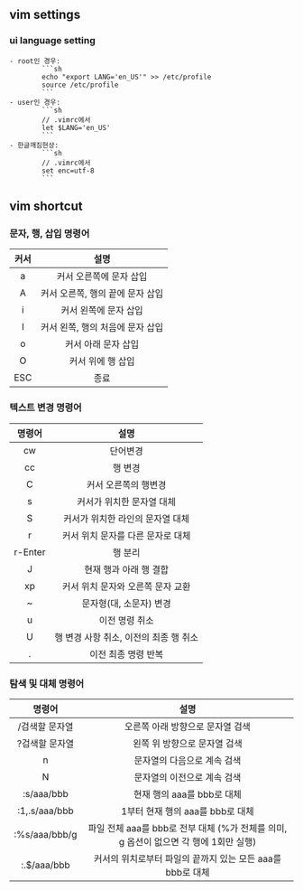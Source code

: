 ## vim settings
### **ui language setting**
	- root인 경우: 
			```sh
			echo "export LANG='en_US'" >> /etc/profile
			source /etc/profile
			```
	- user인 경우:
			```sh
			// .vimrc에서
			let $LANG='en_US'
			```
	- 한글깨짐현상:
			```sh
			// .vimrc에서
			set enc=utf-8
			```

## vim shortcut 

### **문자, 행, 삽입 명령어**
커서 | 설명
:-------------: | :-------------:
a | 커서 오른쪽에 문자 삽입
A | 커서 오른쪽, 행의 끝에 문자 삽입
i | 커서 왼쪽에 문자 삽입
I | 커서 왼쪽, 행의 처음에 문자 삽입
o | 커서 아래 문자 삽입
O | 커서 위에 행 삽입
ESC | 종료

### **텍스트 변경 명령어**

명령어 | 설명
:-------------: | :-------------:
cw | 단어변경
cc | 행 변경 
C | 커서 오른쪽의 행변경 
s | 커서가 위치한 문자열 대체
S | 커서가 위치한 라인의 문자열 대체
r | 커서 위치 문자를 다른 문자로 대체
r-Enter | 행 분리
J | 현재 행과 아래 행 결합
xp | 커서 위치 문자와 오른쪽 문자 교환
~ | 문자형(대, 소문자) 변경
u | 이전 명령 취소
U | 행 변경 사항 취소, 이전의 최종 행 취소
. | 이전 최종 명령 반복

### **탐색 및 대체 명령어**
명령어 | 설명
:-------------: | :-------------:
/검색할 문자열 | 오른쪽 아래 방향으로 문자열 검색
?검색할 문자열 | 왼쪽 위 방향으로 문자열 검색
n | 문자열의 다음으로 계속 검색
N | 문자열의 이전으로 계속 검색
:s/aaa/bbb | 현재 행의 aaa를 bbb로 대체
:1,.s/aaa/bbb | 1부터 현재 행의 aaa를 bbb로 대체
:%s/aaa/bbb/g | 파일 전체 aaa를 bbb로 전부 대체 (%가 전체를 의미, g 옵션이 없으면 각 행에 1회만 실행)
:.$/aaa/bbb | 커서의 위치로부터 파일의 끝까지 있는 모든 aaa를 bbb로 대체
